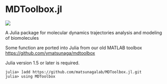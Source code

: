 # MDToolbox.jl

<!-- [![](https://img.shields.io/badge/docs-stable-blue.svg)](https://www.bio.ics.saitama-u.ac.jp/MDToolbox.jl/stable/) -->
[![](https://img.shields.io/badge/docs-dev-blue.svg)](https://www.bio.ics.saitama-u.ac.jp/MDToolbox.jl/dev/)

A Julia package for molecular dynamics trajectories analysis and modeling of biomolecules

Some function are ported into Julia from our old MATLAB toolbox https://github.com/ymatsunaga/mdtoolbox

Julia version 1.5 or later is required. 
```
julia> ]add https://github.com/matsunagalab/MDToolbox.jl.git
julia> using MDToolbox
```

